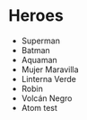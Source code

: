 # Heroes

* Superman
* Batman
* Aquaman
* Mujer Maravilla
* Linterna Verde
* Robin
* Volcán Negro
* Atom test
